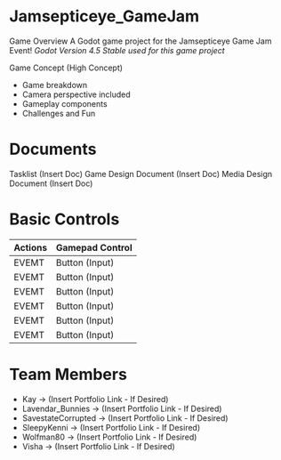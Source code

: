 # Jamsepticeye_GameJam

Game Overview
A Godot game project for the Jamsepticeye Game Jam Event!
_Godot Version 4.5 Stable used for this game project_

Game Concept (High Concept)
- Game breakdown
- Camera perspective included
- Gameplay components
- Challenges and Fun

# Documents
Tasklist (Insert Doc)
Game Design Document (Insert Doc)
Media Design Document (Insert Doc)


# Basic Controls
Actions               | Gamepad Control   
---                   |---                
EVEMT                 | Button (Input)
EVEMT                 | Button (Input)
EVEMT                 | Button (Input)
EVEMT                 | Button (Input)
EVEMT                 | Button (Input)
EVEMT                 | Button (Input)


# Team Members
- Kay -> (Insert Portfolio Link - If Desired)
- Lavendar_Bunnies -> (Insert Portfolio Link - If Desired)
- SavestateCorrupted -> (Insert Portfolio Link - If Desired)
- SleepyKenni -> (Insert Portfolio Link - If Desired)
- Wolfman80 -> (Insert Portfolio Link - If Desired)
- Visha -> (Insert Portfolio Link - If Desired)
